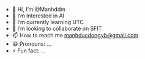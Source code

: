 - 👋 Hi, I’m @Manhddm
- 👀 I’m interested in AI
- 🌱 I’m currently learning UTC
- 💞️ I’m looking to collaborate on SFIT
- 📫 How to reach me manhducdongyb@gmail.com
- 😄 Pronouns: ...
- ⚡ Fun fact: ...

<!---
Manhddm/Manhddm is a ✨ special ✨ repository because its `README.md` (this file) appears on your GitHub profile.
You can click the Preview link to take a look at your changes.
--->
